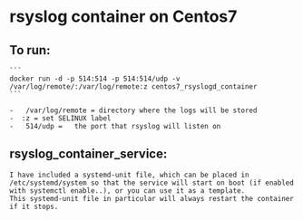 # rsyslog container on Centos7

## To run:
    ```
    docker run -d -p 514:514 -p 514:514/udp -v /var/log/remote/:/var/log/remote:z centos7_rsyslogd_container
    ```

    -   /var/log/remote = directory where the logs will be stored
    -  :z = set SELINUX label
    -   514/udp =   the port that rsyslog will listen on

## rsyslog\_container\_service:
    I have included a systemd-unit file, which can be placed in /etc/systemd/system so that the service will start on boot (if enabled with systemctl enable..), or you can use it as a template.
    This systemd-unit file in particular will always restart the container if it stops.
